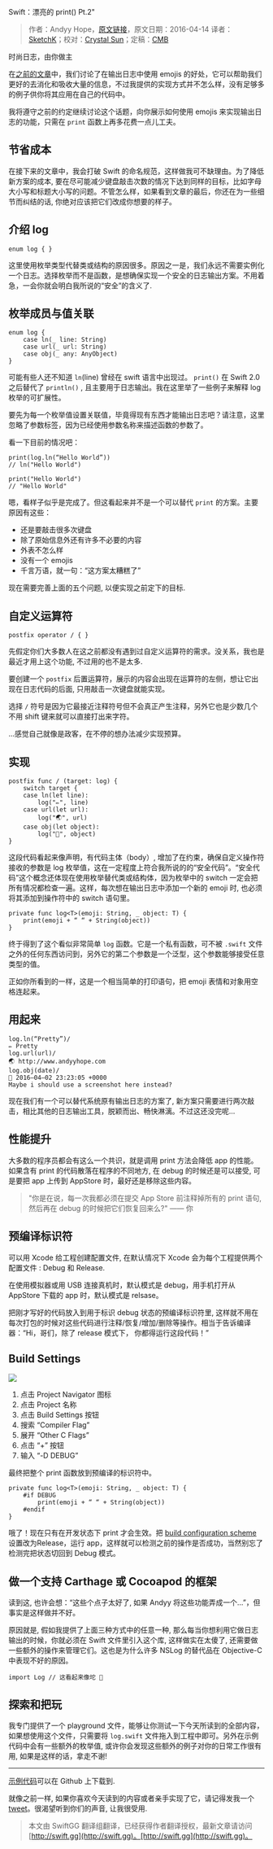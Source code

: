 Swift：漂亮的 print() Pt.2"

> 作者：Andyy Hope，[原文链接](https://medium.com/swift-programming/swift-pretty-in-print-pt-2-640cea920653#.ou9umlt2f)，原文日期：2016-04-14
> 译者：[SketchK](undefined)；校对：[Crystal Sun](http://www.jianshu.com/users/7a2d2cc38444/latest_articles)；定稿：[CMB](https://github.com/chenmingbiao)
    









时尚日志，由你做主

在[之前的文章](https://medium.com/swift-programming/swift-prettify-your-print-statements-pt-1-64832bb7fafa#.9xqf9fmez)中，我们讨论了在输出日志中使用 emojis 的好处，它可以帮助我们更好的去消化和吸收大量的信息，不过我提供的实现方式并不怎么样，没有足够多的例子供你将其应用在自己的代码中。

我将遵守之前的约定继续讨论这个话题，向你展示如何使用 emojis 来实现输出日志的功能，只需在 `print` 函数上再多花费一点儿工夫。



## 节省成本

在接下来的文章中，我会打破 Swift 的命名规范，这样做我可不缺理由。为了降低新方案的成本, 要在尽可能减少键盘敲击次数的情况下达到同样的目标，比如字母大小写和标题大小写的问题。不管怎么样，如果看到文章的最后，你还在为一些细节而纠结的话, 你绝对应该把它们改成你想要的样子。

## 介绍 log

    
    enum log { }

这里使用枚举类型代替类或结构的原因很多。原因之一是，我们永远不需要实例化一个日志。选择枚举而不是函数，是想确保实现一个安全的日志输出方案。不用着急，一会你就会明白我所说的“安全”的含义了. 

## 枚举成员与值关联

    
    enum log {
        case ln(_ line: String)
        case url(_ url: String)
        case obj(_ any: AnyObject)
    }

可能有些人还不知道 `ln`(line) 曾经在 swift 语言中出现过。 `print()` 在 Swift 2.0 之后替代了 `println()` , 且主要用于日志输出。我在这里举了一些例子来解释 log 枚举的可扩展性。

要先为每一个枚举值设置关联值，毕竟得现有东西才能输出日志吧？请注意，这里忽略了参数标签，因为已经使用参数名称来描述函数的参数了。

看一下目前的情况吧：

    
    print(log.ln(“Hello World”))
    // ln("Hello World")
    
    print("Hello World")
    // "Hello World"

嗯，看样子似乎是完成了。但这看起来并不是一个可以替代 `print` 的方案。主要原因有这些：

* 还是要敲击很多次键盘
* 除了原始信息外还有许多不必要的内容
* 外表不怎么样
* 没有一个 emojis
* 千言万语，就一句：“这方案太糟糕了”

现在需要完善上面的五个问题, 以便实现之前定下的目标.

## 自定义运算符

    
    postfix operator / { }

先假定你们大多数人在这之前都没有遇到过自定义运算符的需求。没关系，我也是最近才用上这个功能, 不过用的也不是太多. 

要创建一个 `postfix` 后置运算符，展示的内容会出现在运算符的左侧，想让它出现在日志代码的后面, 只用敲击一次键盘就能实现。

选择 `/` 符号是因为它最接近注释符号但不会真正产生注释，另外它也是少数几个不用 shift 键来就可以直接打出来字符。

...感觉自己就像是政客，在不停的想办法减少实现预算。

## 实现

    
    postfix func / (target: log) { 
        switch target {
        case ln(let line):
            log("✏️", line)
        case url(let url):
            log("🌏", url)
        case obj(let object):
            log("🔹", object)
    }

这段代码看起来像声明，有代码主体（body）, 增加了在约束，确保自定义操作符接收的参数是 log 枚举值，这在一定程度上符合我所说的的“安全代码”。“安全代码”这个概念还体现在使用枚举替代类或结构体，因为枚举中的 switch 一定会把所有情况都检查一遍。这样，每次想在输出日志中添加一个新的 emoji 时, 也必须将其添加到操作符中的 switch 语句里。

    
    private func log<T>(emoji: String, _ object: T) {
        print(emoji + “ “ + String(object))
    }

终于得到了这个看似非常简单 `log` 函数。它是一个私有函数，可不被 `.swift` 文件之外的任何东西访问到，另外它的第二个参数是一个泛型，这个参数能够接受任意类型的值。

正如你所看到的一样，这是一个相当简单的打印语句，把 emoji 表情和对象用空格连起来。

## 用起来

    
    log.ln(“Pretty”)/
    ✏️ Pretty
    log.url(url)/
    🌏 http://www.andyyhope.com
    log.obj(date)/
    🔹 2016–04–02 23:23:05 +0000
    Maybe i should use a screenshot here instead?

现在我们有一个可以替代系统原有输出日志的方案了, 新方案只需要进行两次敲击，相比其他的日志输出工具，脱颖而出、畅快淋漓。不过这还没完呢...

## 性能提升

大多数的程序员都会有这么一个共识，就是调用 print 方法会降低 app 的性能。如果含有 print 的代码散落在程序的不同地方, 在 debug 的时候还是可以接受, 可是要把 app 上传到 AppStore 时，最好还是移除这些内容。 


> "你是在说，每一次我都必须在提交 App Store 前注释掉所有的 print 语句, 然后再在 debug 的时候把它们恢复回来么?" —— 你


## 预编译标识符

可以用 Xcode 给工程创建配置文件, 在默认情况下 Xcode 会为每个工程提供两个配置文件 : Debug 和 Release.
 
在使用模拟器或用 USB 连接真机时，默认模式是 debug，用手机打开从 AppStore 下载的 app 时，默认模式是 relsase。

把刚才写好的代码放入到用于标识 debug 状态的预编译标识符里, 这样就不用在每次打包的时候对这些代码进行注释/恢复/增加/删除等操作。相当于告诉编译器：“Hi，哥们，除了 release 模式下， 你都得运行这段代码！”


## Build Settings

![](https://cdn-images-1.medium.com/max/1600/1*wExNt9uLhE8ewadbCzTQCQ.png)

1. 点击 Project Navigator 图标
2. 点击 Project 名称
3. 点击 Build Settings 按钮
4. 搜索 “Compiler Flag”
5. 展开 “Other C Flags”
6. 点击 “+” 按钮
7. 输入 “-D DEBUG”

最终把整个 print 函数放到预编译的标识符中。

    
    private func log<T>(emoji: String, _ object: T) {
        #if DEBUG
            print(emoji + “ “ + String(object))
        #endif
    }

哦了！现在只有在开发状态下 print 才会生效。把 [build configuration scheme](http://help.apple.com/xcode/mac/8.0/) 设置改为Release，运行 app，这样就可以检测之前的操作是否成功，当然别忘了检测完把状态切回到 Debug 模式。


## 做一个支持 Carthage 或 Cocoapod 的框架

读到这, 也许会想：“这些个点子太好了, 如果 Andyy 将这些功能弄成一个...”，但事实是这样做并不好。

原因就是, 假如我提供了上面三种方式中的任意一种, 那么每当你想利用它做日志输出的时候，你就必须在 Swift 文件里引入这个库, 这样做实在太傻了, 还需要做一些额外的操作来管理它们。这也是为什么许多 NSLog 的替代品在 Objective-C 中表现不好的原因。

    
    import Log // 这看起来像坨 💩

## 探索和把玩

我专门提供了一个 playground 文件，能够让你测试一下今天所读到的全部内容，如果想使用这个文件，只需要将 `log.swift` 文件拖入到工程中即可。另外在示例代码中会有一些额外的枚举值, 或许你会发现这些额外的例子对你的日常工作很有用, 如果是这样的话，拿走不谢!

---
[示例代码](https://github.com/andyyhope/Blog_PrettyPrint)可以在 Github 上下载到.

就像之前一样, 如果你喜欢今天读到的内容或者亲手实现了它，请记得发我一个 [tweet](https://twitter.com/AndyyHope)。很渴望听到你们的声音, 让我很受用.

> 本文由 SwiftGG 翻译组翻译，已经获得作者翻译授权，最新文章请访问 [http://swift.gg](http://swift.gg)。[http://swift.gg](http://swift.gg)。